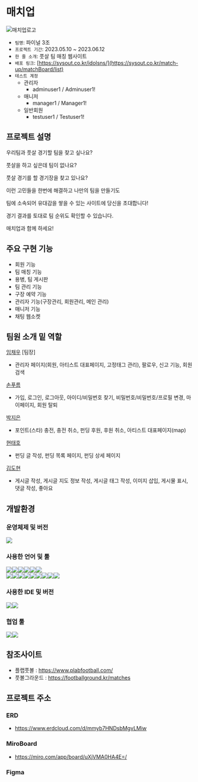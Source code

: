 # 매치업
![매치업로고](https://github.com/ChaeW00/FINAL-KH11/assets/121534159/61793101-09da-4d64-aca8-42834d87facc)

- `팀명`: 파이널 3조
- `프로젝트 기간`: 2023.05.10 ~ 2023.06.12
- `한 줄 소개`: 풋살 팀 매칭 웹사이트
- `배포 링크`: [https://sysout.co.kr/idolsns/](https://sysout.co.kr/match-up/matchBoard/list)
- `테스트 계정`
  - 관리자
    - adminuser1 / Adminuser1!
  - 매니저
    - manager1 / Manager1!
  - 일반회원
    - testuser1 / Testuser1!


## 프로젝트 설명
우리팀과 풋살 경기할 팀을 찾고 싶나요?

풋살을 하고 싶은데 팀이 없나요?

풋살 경기를 할 경기장을 찾고 있나요?

이런 고민들을 한번에 해결하고 나만의 팀을 만들기도

팀에 소속되어 유대감을 쌓을 수 있는 사이트에 당신을 초대합니다!

경기 결과를 토대로 팀 순위도 확인할 수 있습니다.

매치업과 함께 하세요!



## 주요 구현 기능
- 회원 기능
- 팀 매칭 기능
- 용병, 팀 게시판
- 팀 관리 기능
- 구장 예약 기능
- 관리자 기능(구장관리, 회원관리, 메인 관리)
- 매니저 기능
- 채팅 웹소켓


## 팀원 소개 밑 역할
<a href="https://github.com/ChaeW00">임채우</a> [팀장]
- 관리자 페이지(회원, 아티스트 대표페이지, 고정태그 관리), 팔로우, 신고 기능, 회원 검색

<a href="https://github.com/Sonpulum">손푸름</a> 
- 가입, 로그인, 로그아웃, 아이디/비밀번호 찾기, 비밀번호/비밀번호/프로필 변경, 마이페이지, 회원 탈퇴

<a href="https://github.com/parkjieun87">박지은</a> 
- 포인트(스타) 충전, 충전 취소, 펀딩 후원, 후원 취소, 아티스트 대표페이지(map)

<a href="https://github.com/qkekthfl20">현태호</a>
- 펀딩 글 작성, 펀딩 목록 페이지, 펀딩 상세 페이지

<a href="https://github.com/hyeon3676">김도현</a>
- 게시글 작성, 게시글 지도 정보 작성, 게시글 태그 작성, 이미지 삽입, 게시물 표시, 댓글 작성, 좋아요


## 개발환경
### 운영체제 및 버전
<img src="https://img.shields.io/badge/windows11-0078D6?style=for-the-badge&logo=windows&logoColor=white">

### 사용한 언어 및 툴
<img src="https://img.shields.io/badge/JAVA JDK17-007396?style=for-the-badge&logo=java&logoColor=white"><img src="https://img.shields.io/badge/SpringBoot 2.7.11-6DB33F?style=for-the-badge&logo=springboot&logoColor=white"><img src="https://img.shields.io/badge/oracle 11EX-F80000?style=for-the-badge&logo=oracle&logoColor=white"><img src="https://img.shields.io/badge/maven-C71A36?style=for-the-badge&logo=maven&logoColor=white"><img src="https://img.shields.io/badge/apache tomcat-F8DC75?style=for-the-badge&logo=apachetomcat&logoColor=white"><img src="https://img.shields.io/badge/java mail sender-007396?style=for-the-badge&logo=java&logoColor=white">
<br>
<img src="https://img.shields.io/badge/html5-E34F26?style=for-the-badge&logo=html 5&logoColor=white"><img src="https://img.shields.io/badge/css3-1572B6?style=for-the-badge&logo=css3&logoColor=white"><img src="https://img.shields.io/badge/JavaScript ES5-F7DF1E?style=for-the-badge&logo=javascript&logoColor=black"><img src="https://img.shields.io/badge/jQuery 3.6.4-0769AD?style=for-the-badge&logo=jquery&logoColor=white"><img src="https://img.shields.io/badge/Vue.js 3-4FC08D?style=for-the-badge&logo=vue.js&logoColor=white"><img src="https://img.shields.io/badge/axios 1-5A29E4?style=for-the-badge&logo=axios&logoColor=white"><img src="https://img.shields.io/badge/lodash 4-3492FF?style=for-the-badge&logo=lodash&logoColor=white"><img src="https://img.shields.io/badge/bootstrap 5-7952B3?style=for-the-badge&logo=bootstrap&logoColor=white"><img src="https://img.shields.io/badge/fontawesome 6.2-339AF0?style=for-the-badge&logo=fontawesome&logoColor=white">

### 사용한 IDE 및 버전
<img src="https://img.shields.io/badge/STS4-6DB33F?style=for-the-badge&logo=spring&logoColor=white"><img src="https://img.shields.io/badge/VS Code 1.68-007ACC?style=for-the-badge&logo=visualstudiocode&logoColor=white">

### 협업 툴
<img src="https://img.shields.io/badge/github-181717?style=for-the-badge&logo=github&logoColor=white"><img src="https://img.shields.io/badge/discord-5865F2?style=for-the-badge&logo=discord&logoColor=white">


## 참조사이트
- 플랩풋볼 : https://www.plabfootball.com/
- 풋볼그라운드 : https://footballground.kr/matches


## 프로젝트 주소
### ERD
- https://www.erdcloud.com/d/mmyb7HNDsbMgvLMiw

### MiroBoard
- https://miro.com/app/board/uXjVMA0HA4E=/

### Figma

